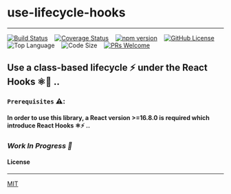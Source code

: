 # use-lifecycle-hooks 
---

[![Build Status](https://travis-ci.org/3imed-jaberi/use-lifecycle-hooks.svg?branch=master)](https://travis-ci.org/3imed-jaberi/use-lifecycle-hooks) &nbsp;&nbsp;
[![Coverage Status](https://coveralls.io/repos/github/3imed-jaberi/use-lifecycle-hooks/badge.svg?branch=master)](https://coveralls.io/github/3imed-jaberi/use-lifecycle-hooks?branch=master) &nbsp;&nbsp;
[![npm version](https://img.shields.io/npm/v/use-lifecycle-hooks.svg?style=flat)](https://www.npmjs.com/package/use-lifecycle-hooks) &nbsp;&nbsp;
[![GitHub License](https://img.shields.io/badge/license-MIT-blue.svg)](https://github.com/3imed-jaberi/use-lifecycle-hooks/blob/master/LICENSE) &nbsp;&nbsp;
![Top Language](https://img.shields.io/github/languages/top/3imed-jaberi/use-lifecycle-hooks) &nbsp;&nbsp;
![Code Size](https://img.shields.io/github/languages/code-size/3imed-jaberi/use-lifecycle-hooks) &nbsp;&nbsp;
[![PRs Welcome](https://img.shields.io/badge/PRs-welcome-brightgreen.svg)](https://github.com/3imed-jaberi/use-lifecycle-hooks/blob/master/CONTRIBUTING.md) &nbsp;&nbsp;


## Use a class-based lifecycle ⚡ under the React Hooks ⚛️🚀 ..


### `Prerequisites` ⚠️:

#### In order to use this library, a __React__ version **>=16.8.0** is required which introduce __React Hooks__ ⚛️⚡ .. 



### ___Work In Progress 🚧___ 



#### License
---

[MIT](LICENSE)
